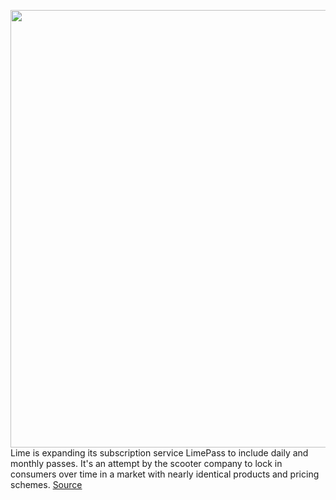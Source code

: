 <img src='https://cdn.vox-cdn.com/thumbor/xLUX01MdjLWCBx0sfYZ03NOVYmQ=/0x0:2040x1360/1200x800/filters:focal(857x517:1183x843)/cdn.vox-cdn.com/uploads/chorus_image/image/66954399/akrales_190321_3312_0028.0.jpg' width='700px' /><br/>
Lime is expanding its subscription service LimePass to include daily and monthly passes. It's an attempt by the scooter company to lock in consumers over time in a market with nearly identical products and pricing schemes.
<a href='https://www.theverge.com/2020/6/18/21295903/lime-pass-subscription-daily-monthly-scooter'> Source <a/>